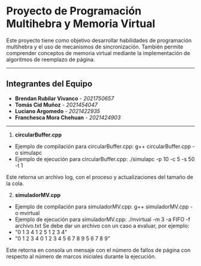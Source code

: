 # **Proyecto de Programación Multihebra y Memoria Virtual** 
Este proyecto tiene como objetivo desarrollar habilidades de programación multihebra y el uso de
mecanismos de sincronización. También permite comprender conceptos de memoria virtual mediante
la implementación de algoritmos de reemplazo de página.

---

## **Integrantes del Equipo**  

- **Brendan Rubilar Vivanco** - *2021750657*  
- **Tomás Cid Muñoz** - *2021454047*  
- **Luciano Argomedo** - *2021422935*  
- **Franchesca Mora Chehuan** - *2021424903*  

---
1. **circularBuffer.cpp**
- Ejemplo de compilación para circularBuffer.cpp: g++ circularBuffer.cpp -o simulapc
- Ejemplo de ejecución para circularBuffer.cpp: ./simulapc -p 10 -c 5 -s 50 -t 1
  
Este retorna un archivo log, con el proceso y actualizaciones del tamaño de la cola.

2. **simuladorMV.cpp**
- Ejemplo de compilación para simuladorMV.cpp: g++ simuladorMV.cpp -o mvirtual
- Ejemplo de ejecución para simuladorMV.cpp: ./mvirtual -m 3 -a FIFO -f archivo.txt
Se debe dar un archivo con un caso a evaluar, por ejemplo:
- "0 1 3 4 1 2 5 1 2 3 4"
- "0 1 2 3 4 0 1 2 3 4 5 6 7 8 9 5 6 7 8 9"

Este retorna en consola un mensaje con el número de fallos de página con respecto al número de marcos iniciales durante la ejecución.

